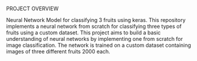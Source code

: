 PROJECT OVERVIEW

Neural Network Model for classifying 3 fruits using keras.
This repository implements a neural network from scratch for classifying three types of fruits using a custom dataset.
This project aims to build a basic understanding of neural networks by implementing one from scratch for image classification. 
The network is trained on a custom dataset containing images of three different fruits 2000 each.
